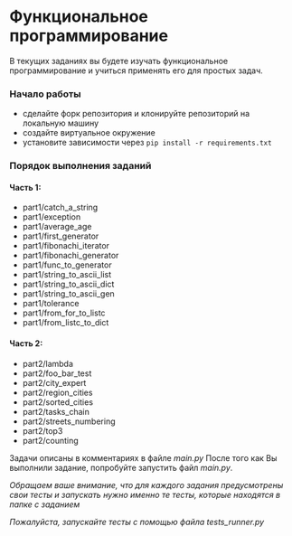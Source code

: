 # Функциональное программирование

В текущих заданиях вы будете изучать функциональное 
программирование и учиться применять его для простых задач.

### Начало работы
- сделайте форк репозитория и клонируйте репозиторий на локальную машину
- создайте виртуальное окружение
- установите зависимости через `pip install -r requirements.txt`


### Порядок выполнения заданий
#### Часть 1:

- part1/catch_a_string
- part1/exception
- part1/average_age
- part1/first_generator
- part1/fibonachi_iterator
- part1/fibonachi_generator
- part1/func_to_generator
- part1/string_to_ascii_list
- part1/string_to_ascii_dict
- part1/string_to_ascii_gen
- part1/tolerance
- part1/from_for_to_listc
- part1/from_listc_to_dict

#### Часть 2:

- part2/lambda
- part2/foo_bar_test
- part2/city_expert
- part2/region_cities
- part2/sorted_cities
- part2/tasks_chain
- part2/streets_numbering
- part2/top3
- part2/counting



Задачи описаны в комментариях в файле _main.py_
После того как Вы выполнили задание, попробуйте запустить файл _main.py_.

*Обращаем ваше внимание, что для каждого задания предусмотрены свои тесты
и запускать нужно именно те тесты, которые находятся в папке с заданием*

*Пожалуйста, запускайте тесты с помощью файла tests_runner.py*

